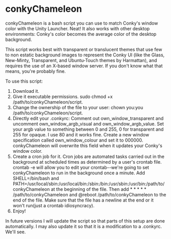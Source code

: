 # conkyChameleon
conkyChameleon is a bash script you can use to match Conky's window color with the Unity Launcher. Neat!
It also works with other desktop environments: Conky's color becomes the average color of the desktop background.

This script works best with transparent or translucent themes that use few to non estatic background images to represent the Conky UI (like the Glass, New-Minty, Transparent, and Ubuntu-Touch themes by Harmattan), and requires the use of an X-based window server. If you don't know what that means, you're probably fine. 

To use this script:

1. Download it.
2. Give it executable permissions. sudo chmod +x /path/to/conkyChameleon/script.
3. Change the ownership of the file to your user: chown you:you /path/to/conkyChameleon/script.
4. Directly edit your .conkyrc: Comment out own_window_transparent and uncomment own_window_argb_visual and own_window_argb_value.  Set your argb value to something between 0 and 255, 0 for transparent and 255 for opaque. I use 80 and it works fine. Create a new window specification called own_window_colour and set it to 000000.  conkyChameleon will overwrite this field when it updates your Conky's window color.
5. Create a cron job for it. Cron jobs are automated tasks carried out in the background at scheduled times as determined by a user's crontab file. crontab -e will allow you to edit your crontab--we're going to set conkyChameleon to run in the background once a minute. Add SHELL=/bin/bash and PATH=/usr/local/sbin:/usr/local/bin:/sbin:/bin:/usr/sbin:/usr/bin:/path/to/conkyChameleon at the beginning of the file. Then add * * * * * /path/to/conkyChameleon and @reboot /path/to/conkyChameleon to the end of the file. Make sure that the file has a newline at the end or it won't run(just a crontab idiosyncracy). 
6.  Enjoy!


In future versions I will update the script so that parts of this setup are done automatically.  I may also update it so that it is a modification to a .conkyrc.  We'll see.



